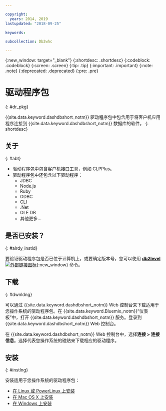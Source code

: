 ```yaml
---

copyright:
  years: 2014, 2019
lastupdated: "2018-09-25"

keywords:

subcollection: Db2whc

---
```


<!-- Attribute definitions --> 
{:new_window: target="_blank"}
{:shortdesc: .shortdesc}
{:codeblock: .codeblock}
{:screen: .screen}
{:tip: .tip}
{:important: .important}
{:note: .note}
{:deprecated: .deprecated}
{:pre: .pre}

# 驱动程序包
{: #dr_pkg}

{{site.data.keyword.dashdbshort_notm}} 驱动程序包中包含用于将客户机应用程序连接到 {{site.data.keyword.dashdbshort_notm}} 数据库的软件。
{: shortdesc}

## 关于
{: #abt}

- 驱动程序包中包含客户机接口工具，例如 CLPPlus。
- 驱动程序包中还包含以下驱动程序： 
  - JDBC
  - Node.js
  - Ruby
  - ODBC
  - CLI
  - .Net
  - OLE DB
  - 其他更多...

## 是否已安装？
{: #alrdy_instld}

要验证驱动程序包是否已位于计算机上，或要确定版本号，您可以使用 [**db2level** ![外部链接图标](../../../icons/launch-glyph.svg "外部链接图标")](https://www.ibm.com/support/knowledgecenter/SS6NHC/com.ibm.swg.im.dashdb.admin.cmd.doc/doc/r0009195.html){:new_window} 命令。

## 下载
{: #dwnldng}

可以通过 {{site.data.keyword.dashdbshort_notm}} Web 控制台来下载适用于您操作系统的驱动程序包。在 {{site.data.keyword.Bluemix_notm}}“仪表板”中，打开 {{site.data.keyword.dashdbshort_notm}} 服务。登录到 {{site.data.keyword.dashdbshort_notm}} Web 控制台。

在 {{site.data.keyword.dashdbshort_notm}} Web 控制台中，选择**连接 > 连接信息**。选择代表您操作系统的磁贴来下载相应的驱动程序。

## 安装
{: #instlng}

安装适用于您操作系统的驱动程序包：
- [在 Linux 或 PowerLinux 上安装](/docs/services/Db2whc?topic=Db2whc-install_dr_pkg_linux#install_dr_pkg_linux)
- [在 Mac OS X 上安装](/docs/services/Db2whc?topic=Db2whc-install_dr_pkg_mac#install_dr_pkg_mac)
- [在 Windows 上安装](/docs/services/Db2whc?topic=Db2whc-install_dr_pkg_windows#install_dr_pkg_windows)

<!-- ## Configuring

To connect local applications or client tools to your {{site.data.keyword.dashdbshort_notm}} database, [configure your environment for your Db2 database](driver_pkg_cfg.html). -->


